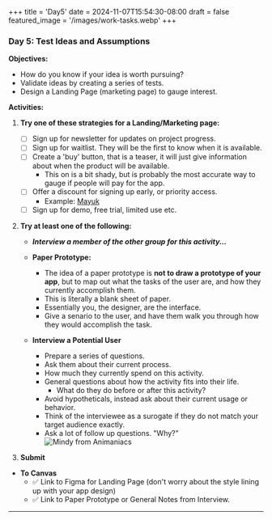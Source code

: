 +++
title = 'Day5'
date = 2024-11-07T15:54:30-08:00
draft = false
featured_image = '/images/work-tasks.webp'
+++

### **Day 5: Test Ideas and Assumptions**

**Objectives:**

   - How do you know if your idea is worth pursuing?
   - Validate ideas by creating a series of tests.
   - Design a Landing Page (marketing page) to gauge interest.

**Activities:**

1. **Try one of these strategies for a Landing/Marketing page:**
   - [ ] Sign up for newsletter for updates on project progress.
   - [ ] Sign up for waitlist. They will be the first to know when it is available.
   - [ ] Create a 'buy' button, that is a teaser, it will just give information about when the product will be available. 
     - This on is a bit shady, but is probably the most accurate way to gauge if people will pay for the app.
   -  [ ] Offer a discount for signing up early, or priority access.
      - Example: [Mayuk](https://www.mayuk.co/)
   -  [ ] Sign up for demo, free trial, limited use etc.

2. **Try at least one of the following:**
     - ***Interview a member of the other group for this activity...***
   - **Paper Prototype:**
     - The idea of a paper prototype is **not to draw a prototype of your app**, but to map out what the tasks of the user are, and how they currently accomplish them. 
     - This is literally a blank sheet of paper. 
     - Essentially you, the designer, are the interface. 
     - Give a senario to the user, and have them walk you through how they would accomplish the task.

   - **Interview a Potential User** 
     - Prepare a series of questions.
     - Ask them about their current process.
     - How much they currently spend on this activity.
     - General questions about how the activity fits into their life.
       - What do they do before or after this activity?
     - Avoid hypotheticals, instead ask about their current usage or behavior.
     - Think of the interviewee as a surogate if they do not match your target audience exactly.
     - Ask a lot of follow up questions. "Why?"
     ![Mindy from Animaniacs](/images/mindy.webp)

3.  **Submit**
   - **To Canvas**
     - :white_check_mark: Link to Figma for Landing Page (don't worry about the style lining up with your app design)
     - :white_check_mark: Link to Paper Prototype or General Notes from Interview.

---
